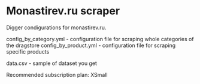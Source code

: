 # Monastirev.ru scraper
Digger condigurations for monastirev.ru.

config_by_category.yml - configuration file for scraping whole categories of the dragstore
config_by_product.yml - configuration file for scraping specific products

data.csv - sample of dataset you get

Recommended subscription plan: XSmall
